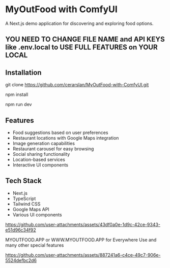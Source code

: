 # MyOutFood with ComfyUI

A Next.js demo application for discovering and exploring food options.

## YOU NEED TO CHANGE FILE NAME and API KEYS like .env.local to USE FULL FEATURES on YOUR LOCAL


## Installation 
git clone https://github.com/cerarslan/MyOutFood-with-ComfyUI.git

npm install

npm run dev

## Features

- Food suggestions based on user preferences
- Restaurant locations with Google Maps integration
- Image generation capabilities
- Restaurant carousel for easy browsing
- Social sharing functionality
- Location-based services
- Interactive UI components

## Tech Stack

- Next.js
- TypeScript
- Tailwind CSS
- Google Maps API
- Various UI components

https://github.com/user-attachments/assets/43df0a0e-1d9c-42ce-9343-e51d96c34f92


MYOUTFOOD.APP or WWW.MYOUTFOOD.APP for Everywhere Use and many other special features




https://github.com/user-attachments/assets/887241a6-c4ce-49c7-906e-5524defbc2d6



